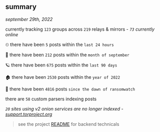 
## summary
_september 29th, 2022_

currently tracking `123` groups across `219` relays & mirrors - _`73` currently online_

⏲ there have been `5` posts within the `last 24 hours`

🦈 there have been `212` posts within the `month of september`

🪐 there have been `675` posts within the `last 90 days`

🏚 there have been `2530` posts within the `year of 2022`

🦕 there have been `4816` posts `since the dawn of ransomwatch`

there are `58` custom parsers indexing posts

_`20` sites using v2 onion services are no longer indexed - [support.torproject.org](https://support.torproject.org/onionservices/v2-deprecation/)_

> see the project [README](https://github.com/joshhighet/ransomwatch#ransomwatch--) for backend technicals
